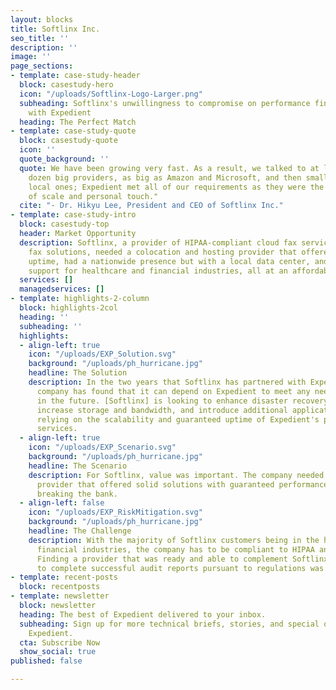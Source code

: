 ```yaml
---
layout: blocks
title: Softlinx Inc.
seo_title: ''
description: ''
image: ''
page_sections:
- template: case-study-header
  block: casestudy-hero
  icon: "/uploads/Softlinx-Logo-Larger.png"
  subheading: Softlinx's unwillingness to compromise on performance finds ideal partner
    with Expedient
  heading: The Perfect Match
- template: case-study-quote
  block: casestudy-quote
  icon: ''
  quote_background: ''
  quote: We have been growing very fast. As a result, we talked to at least half a
    dozen big providers, as big as Amazon and Microsoft, and then small ones and the
    local ones; Expedient met all of our requirements as they were the perfect mix
    of scale and personal touch."
  cite: "- Dr. Hikyu Lee, President and CEO of Softlinx Inc."
- template: case-study-intro
  block: casestudy-top
  header: Market Opportunity
  description: Softlinx, a provider of HIPAA-compliant cloud fax services and enterprise
    fax solutions, needed a colocation and hosting provider that offered guaranteed
    uptime, had a nationwide presence but with a local data center, and offered compliance
    support for healthcare and financial industries, all at an affordable price point.
  services: []
  managedservices: []
- template: highlights-2-column
  block: highlights-2col
  heading: ''
  subheading: ''
  highlights:
  - align-left: true
    icon: "/uploads/EXP_Solution.svg"
    background: "/uploads/ph_hurricane.jpg"
    headline: The Solution
    description: In the two years that Softlinx has partnered with Expedient, the
      company has found that it can depend on Expedient to meet any needs, now and
      in the future. [Softlinx] is looking to enhance disaster recovery capabilities,
      increase storage and bandwidth, and introduce additional application services
      relying on the scalability and guaranteed uptime of Expedient's products and
      services.
  - align-left: true
    icon: "/uploads/EXP_Scenario.svg"
    background: "/uploads/ph_hurricane.jpg"
    headline: The Scenario
    description: For Softlinx, value was important. The company needed a full-service
      provider that offered solid solutions with guaranteed performance but without
      breaking the bank.
  - align-left: false
    icon: "/uploads/EXP_RiskMitigation.svg"
    background: "/uploads/ph_hurricane.jpg"
    headline: The Challenge
    description: With the majority of Softlinx customers being in the healthcare or
      financial industries, the company has to be compliant to HIPAA and PCI-DSS.
      Finding a provider that was ready and able to complement Softlinx's efforts
      to complete successful audit reports pursuant to regulations was necessary.
- template: recent-posts
  block: recentposts
- template: newsletter
  block: newsletter
  heading: The best of Expedient delivered to your inbox.
  subheading: Sign up for more technical briefs, stories, and special offers from
    Expedient.
  cta: Subscribe Now
  show_social: true
published: false

---
```

